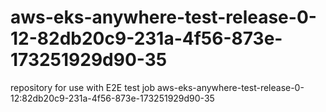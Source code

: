 # aws-eks-anywhere-test-release-0-12-82db20c9-231a-4f56-873e-173251929d90-35
repository for use with E2E test job aws-eks-anywhere-test-release-0-12:82db20c9-231a-4f56-873e-173251929d90-35
